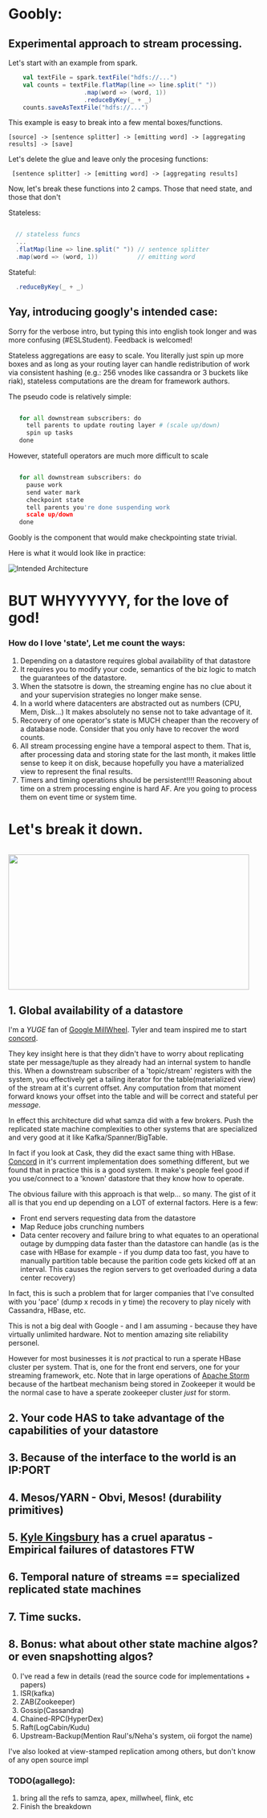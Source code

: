 # Goobly:
## Experimental approach to stream processing.

Let's start with an example from spark.

```scala
    val textFile = spark.textFile("hdfs://...")
    val counts = textFile.flatMap(line => line.split(" "))
                     .map(word => (word, 1))
                     .reduceByKey(_ + _)
    counts.saveAsTextFile("hdfs://...")
```

This example is easy to break into a few mental boxes/functions.

```
[source] -> [sentence splitter] -> [emitting word] -> [aggregating results] -> [save]
```

Let's delete the glue and leave only the procesing functions:

```
 [sentence splitter] -> [emitting word] -> [aggregating results]
```

Now, let's break these functions into 2 camps. Those that need state,
and those that don't

Stateless:

```scala

  // stateless funcs
  ...
  .flatMap(line => line.split(" ")) // sentence splitter
  .map(word => (word, 1))           // emitting word

```

Stateful:

```scala
  .reduceByKey(_ + _)

```

## Yay, introducing googly's intended case:

Sorry for the verbose intro, but typing this into english took longer
and was more confusing (#ESLStudent). Feedback is welcomed!

Stateless aggregations are easy to scale. You literally just spin up
more boxes and as long as your routing layer can handle redistribution of work
via consistent hashing (e.g.: 256 vnodes like cassandra or 3 buckets like riak),
stateless computations are the dream for framework authors.

The pseudo code is relatively simple:

```python

   for all downstream subscribers: do
     tell parents to update routing layer # (scale up/down)
     spin up tasks
   done

```

However, statefull operators are much more difficult to scale

```python

   for all downstream subscribers: do
     pause work
     send water mark
     checkpoint state
     tell parents you're done suspending work
     scale up/down
   done

```

Goobly is the component that would make checkpointing state trivial.

Here is what it would look like in practice:

![Intended Architecture](gooblyV1.png)

# BUT WHYYYYYY, for the love of god!
### How do I love 'state', Let me count the ways:


1. Depending on a datastore requires global availability of that datastore
2. It requires you to modify your code, semantics of the biz logic to match
the guarantees of the datastore.
3. When the statsotre is down, the streaming engine has no clue about it and
your supervision strategies no longer make sense.
4. In a world where datacenters are abstracted out as numbers (CPU, Mem, Disk...)
It makes absolutely no sense not to take advantage of it.
5. Recovery of one operator's state is MUCH cheaper than the recovery of a
database node. Consider that you only have to recover the word counts.
6. All stream processing engine have a temporal aspect to them. That is,
after processing data and storing state for the last month, it makes little
sense to keep it on disk, because hopefully you have a materialized view
to represent the final results.
7. Timers and timing operations should be persistent!!!! Reasoning about time
on a strem processing engine is hard AF. Are you going to process them
on event time or system time.


# Let's break it down.
<code>
<img src="http://45.media.tumblr.com/545c97a51ac779ac5607f3cd5e0a3913/tumblr_msesclKS8Z1rdutw3o1_400.gif" height="270" width="480">
</code>

## 1. Global availability of a datastore

I'm a _YUGE_ fan of [Google MillWheel](http://research.google.com/pubs/pub41378.html).
Tyler and team inspired me to start [concord](concord.io).

They key insight here is that they didn't have to worry about replicating state
per message/tuple as they already had an internal system to handle this. When a
downstream subscriber of a 'topic/stream' registers with the system, you
effectively get a tailing iterator for the table(materialized view) of the
stream at it's current offset. Any computation from that moment forward knows
your offset into the table and will be correct and stateful per *message*.

In effect this architecture did what samza did with a few brokers. Push the
replicated state machine complexities to other systems that are specialized and
very good at it like Kafka/Spanner/BigTable.

In fact if you look at Cask, they did the exact same thing with HBase.
[Concord](concord.io) in it's currrent implementation does something different,
but we found that in practice this is a good system. It make's people feel good
if you use/connect to a 'known' datastore that they know how to operate.

The obvious failure with this approach is that welp... so many. The gist of it
all is that you end up depending on a LOT of external factors. Here is a few:

* Front end servers requesting data from the datastore
* Map Reduce jobs crunching numbers
* Data center recovery and failure bring to what equates to an operational
outage by dumpping data faster than the datastore can handle (as is the case
with HBase for example - if you dump data too fast, you have to manually
partition table because the parition code gets kicked off at an interval. This
causes the region servers to get overloaded during a data center recovery)

In fact, this is such a problem that for larger companies that I've consulted
with you 'pace' (dump x recods in y time) the recovery to play nicely with
Cassandra, HBase, etc.

This is not a big deal with Google - and I am assuming - because they have
virtually unlimited hardware. Not to mention amazing site reliability personel.

However for most businesses it is *not* practical to run a sperate HBase cluster
per system. That is, one for the front end servers, one for your streaming
framework, etc. Note that in large operations of
[Apache Storm](http://storm.apache.org/) because of the hartbeat mechanism being
stored in Zookeeper it would be the normal case to have a sperate zookeeper
cluster *just* for storm.


## 2. Your code HAS to take advantage of the capabilities of your datastore
## 3. Because of the interface to the world is an IP:PORT
## 4. Mesos/YARN - Obvi, Mesos! (durability primitives)
## 5. [Kyle Kingsbury](Aphyr.com) has a cruel aparatus - Empirical failures of datastores FTW
## 6. Temporal nature of streams == specialized replicated state machines
## 7. Time sucks.
## 8. Bonus: what about other state machine algos? or even snapshotting algos?
0. I've read a few in details (read the source code for implementations + papers)
1. ISR(kafka)
2. ZAB(Zookeeper)
3. Gossip(Cassandra)
4. Chained-RPC(HyperDex)
5. Raft(LogCabin/Kudu)
6. Upstream-Backup(Mention Raul's/Neha's system, oii forgot the name)

I've also looked at view-stamped replication among others, but don't know of
any open source impl

### TODO(agallego):
1. bring all the refs to samza, apex, millwheel, flink, etc
2. Finish the breakdown
